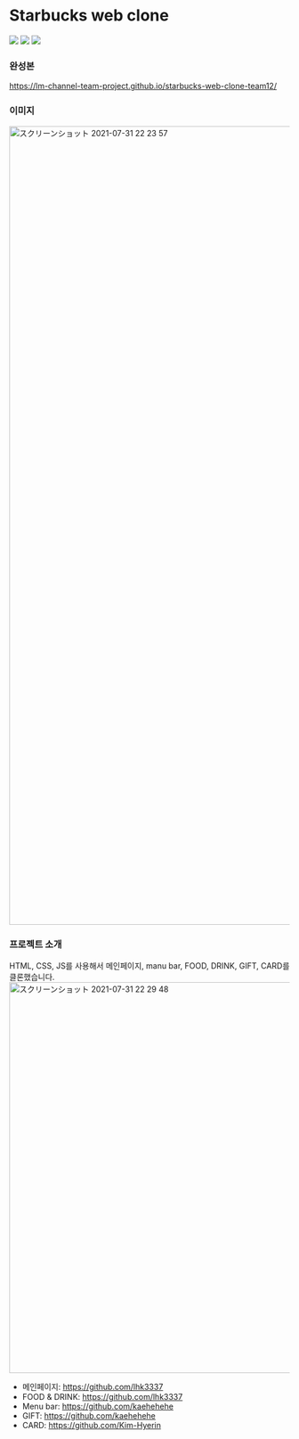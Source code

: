 # Starbucks web clone

<img src="https://img.shields.io/badge/HTML5-E34F26.svg?&style=for-the-badge&logo=HTML5&logoColor=white" /> <img src="https://img.shields.io/badge/CSS3-1572B6.svg?&style=for-the-badge&logo=CSS3&logoColor=white" /> <img src="https://img.shields.io/badge/javascript-F7DF1E.svg?&style=for-the-badge&logo=javascript&logoColor=black" />

### 완성본

https://lm-channel-team-project.github.io/starbucks-web-clone-team12/

### 이미지
<img width="1434" alt="スクリーンショット 2021-07-31 22 23 57" src="https://user-images.githubusercontent.com/77221488/127741321-49e2bc24-0ea4-41fd-8d34-2a110ce119ca.png">

### 프로젝트 소개
HTML, CSS, JS를 사용해서 메인페이지, manu bar, FOOD, DRINK, GIFT, CARD를 클론했습니다.
<img width="702" alt="スクリーンショット 2021-07-31 22 29 48" src="https://user-images.githubusercontent.com/77221488/127741467-4a59c49b-d7f9-4813-9a8b-6a55be43f39b.png">

- 메인페이지: https://github.com/lhk3337
- FOOD & DRINK: https://github.com/lhk3337
- Menu bar: https://github.com/kaehehehe
- GIFT: https://github.com/kaehehehe
- CARD: https://github.com/Kim-Hyerin




